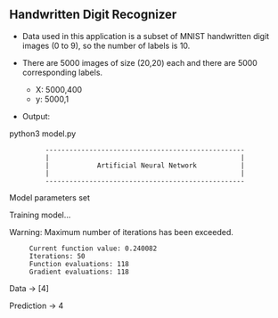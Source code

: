 ## Handwritten Digit Recognizer

* Data used in this application is a subset of MNIST handwritten digit images (0 to 9), so the number of labels is 10.

* There are 5000 images of size (20,20) each and there are 5000 corresponding labels.
  - X: 5000,400
  - y: 5000,1

 * Output:

 python3 model.py 
 
			 --------------------------------------------------
			 |                                                |
			 |            Artificial Neural Network           |
			 |                                                |
			 --------------------------------------------------


Model parameters set

Training model...

Warning: Maximum number of iterations has been exceeded.

         Current function value: 0.240082
         Iterations: 50
         Function evaluations: 118
         Gradient evaluations: 118

Data -> [4]

Prediction -> 4